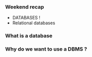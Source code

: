 ### Weekend recap

- DATABASES !
- Relational databases

### What is a database

### Why do we want to use a DBMS ?
